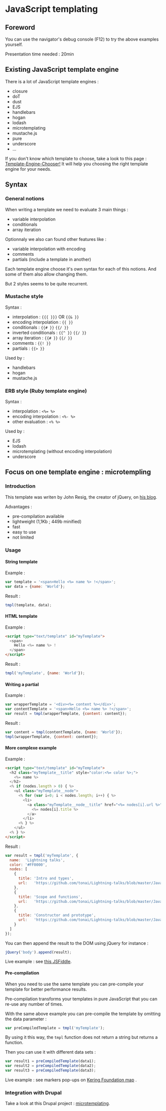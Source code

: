 # JavaScript templating

## Foreword

You can use the navigator's debug console (F12) to try the above examples yourself.

Presentation time needed : 20min

## Existing JavaScript template engine

There is a lot of JavaScript template engines :
* closure
* doT
* dust
* EJS
* handlebars
* hogan
* lodash
* microtemplating
* mustache.js
* pure
* underscore
* ...

If you don't know which template to choose, take a look to this page : [Template-Engine-Chooser!](http://garann.github.io/template-chooser/)
It will help you choosing the right template engine for your needs.

## Syntax

### General notions

When writing a template we need to evaluate 3 main things :
* variable interpolation
* conditionals
* array iteration

Optionnaly we also can found other features like :
* variable interpolation with encoding
* comments
* partials (include a template in another)

Each template engine choose it's own syntax for each of this notions.
And some of them also allow changing them.

But 2 styles seems to be quite recurrent.

### Mustache style

Syntax :
* interpolation : `{{{ }}}` OR `{{& }}`
* encoding interpolation : `{{ }}`
* conditionals : `{{# }}` `{{/ }}`
* inverted conditionals : `{{^ }}` `{{/ }}`
* array iteration : `{{# }}` `{{/ }}`
* comments : `{{! }}`
* partials : `{{> }}`

Used by :
* handlebars
* hogan
* mustache.js

### ERB style (Ruby template engine)

Syntax :
* interpolation : `<%= %>`
* encoding interpolation  : `<%- %>`
* other evaluation : `<% %>`

Used by :
* EJS
* lodash
* microtemplating (without encoding interpolation)
* underscore

## Focus on one template engine : microtempling

### Introduction

This template was writen by John Resig, the creator of jQuery, on [his blog](http://ejohn.org/blog/javascript-micro-templating/).

Advantages :
* pre-compilation available
* lightweight (1,1Kb ; 449b minified)
* fast
* easy to use
* not limited

### Usage

#### String template

Example :
```javascript
var template = '<span>Hello <%= name %> !</span>';
var data = {name: 'World'};
```

Result :
```javascript
tmpl(template, data);
```

#### HTML template

Example :
```html
<script type="text/template" id="myTemplate">
  <span>
    Hello <%= name %> !
  </span>
</script>
```

Result :
```javascript
tmpl('myTemplate', {name: 'World'});
```

#### Writing a partial

Example :
```javascript
var wrapperTemplate = '<div><%= content %></div>';
var contentTemplate = '<span>Hello <%= name %> !</span>';
var result = tmpl(wrapperTemplate, {content: content});
```

Result :
```javascript
var content = tmpl(contentTemplate, {name: 'World'});
tmpl(wrapperTemplate, {content: content});
```

#### More complexe example

Example :
```html
<script type="text/template" id="myTemplate">
  <h2 class="myTemplate__title" style="color:<%= color %>;">
    <%= name %>
  </h2>
  <% if (nodes.length > 0) { %>
    <ul class="myTemplate__node">
      <% for (var i=0; i < nodes.length; i++) { %>
        <li>
          <a class="myTemplate__node__title" href="<%= nodes[i].url %>" title="<%= nodes[i].title %>" target="_blank">
            <%= nodes[i].title %>
          </a>
        </li>
      <% } %>
    </ul>
  <% } %>
</script>
```

Result :
```javascript
var result = tmpl('myTemplate', {
  name:  'Lightning talks',
  color: '#FF0000',
  nodes: [
    {
      title: 'Intro and types',
      url:   'https://github.com/tonai/Lightning-talks/blob/master/JavaScript/01_Intro-and-types.md'
    },
    {
      title: 'Scope and functions',
      url:   'https://github.com/tonai/Lightning-talks/blob/master/JavaScript/02_Scope-and-functions.md'
    },
    {
      title: 'Constructor and prototype',
      url:   'https://github.com/tonai/Lightning-talks/blob/master/JavaScript/03_Constructor-and-prototype.md'
    }
  ]
});
```

You can then append the result to the DOM using jQuery for instance :
```javascript
jQuery('body').append(result);
```

Live example : see [this JSFiddle](http://jsfiddle.net/hzsd3k16/2/).

#### Pre-compilation

When you need to use the same template you can pre-compile your template for better performance results.

Pre-compilation transforms your templates in pure JavaScript that you can re-use any number of times.

With the same above example you can pre-compile the template by omitting the data parameter :
```javascript
var preCompiledTemplate = tmpl('myTemplate');
```

By using it this way, the `tmpl` function does not return a string but returns a function.

Then you can use it with different data sets :
```javascript
var result1 = preCompiledTemplate(data1);
var result2 = preCompiledTemplate(data2);
var result3 = preCompiledTemplate(data3);
```

Live example : see markers pop-ups on [Kering Foundation map](http://keringfoundation.org/actions?finalized=1) .

### Integration with Drupal

Take a look at this Drupal project : [microtemplating](https://git.smile.fr/tocab/microtemplating).
